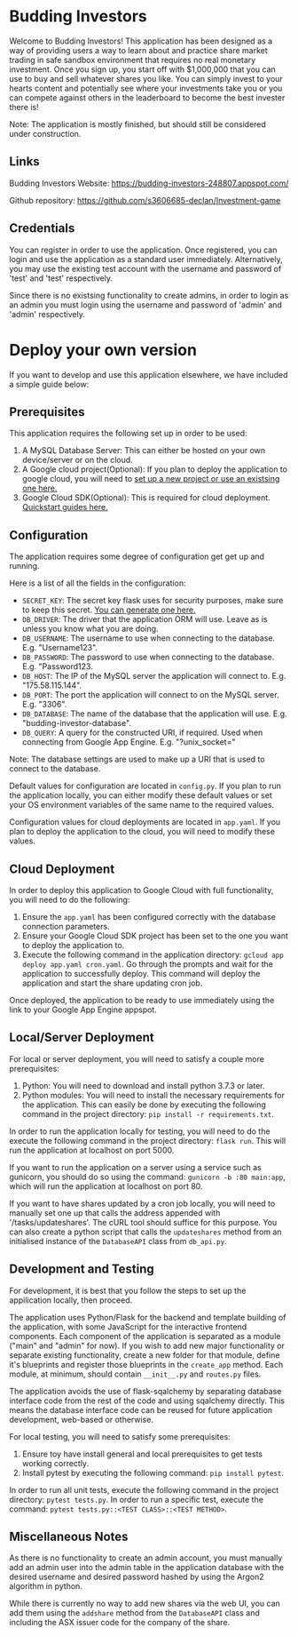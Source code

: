 Budding Investors
=================
Welcome to Budding Investors! This application has been designed as a way of providing users a way to learn about and practice share market trading in safe sandbox environment that requires no real monetary investment. Once you sign up, you start off with $1,000,000 that you can use to buy and sell whatever shares you like. You can simply invest to your hearts content and potentially see where your investments take you or you can compete against others in the leaderboard to become the best invester there is!

Note: The application is mostly finished, but should still be considered under construction. 

Links
-----
Budding Investors Website: https://budding-investors-248807.appspot.com/

Github repository: https://github.com/s3606685-declan/Investment-game

Credentials
-----------
You can register in order to use the application. Once registered, you can login and use the application as a standard user immediately. Alternatively, you may use the existing test account with the username and password of 'test' and 'test' respectively.

Since there is no existsing functionality to create admins, in order to login as an admin you must login using the username and password of 'admin' and 'admin' respectively.


Deploy your own version
=======================
If you want to develop and use this application elsewhere, we have included a simple guide below:


Prerequisites
-------------
This application requires the following set up in order to be used:
1. A MySQL Database Server: This can either be hosted on your own device/server or on the cloud.
2. A Google cloud project(Optional): If you plan to deploy the application to google cloud, you will need to [set up a new project or use an existsing one here.](https://console.cloud.google.com/project)
3. Google Cloud SDK(Optional): This is required for cloud deployment. [Quickstart guides here.](https://cloud.google.com/sdk/docs/quickstarts)


Configuration
-------------
The application requires some degree of configuration get get up and running.

Here is a list of all the fields in the configuration:
- `SECRET_KEY`: The secret key flask uses for security purposes, make sure to keep this secret. [You can generate one here.](https://www.uuidgenerator.net/version4)
- `DB_DRIVER`: The driver that the application ORM will use. Leave as is unless you know what you are doing.
- `DB_USERNAME`: The username to use when connecting to the database. E.g. "Username123".
- `DB_PASSWORD`: The password to use when connecting to the database. E.g. "Password123.
- `DB_HOST`: The IP of the MySQL server the application will connect to. E.g. "175.58.115.144".
- `DB_PORT`: The port the application will connect to on the MySQL server. E.g. "3306".
- `DB_DATABASE`: The name of the database that the application will use. E.g. "budding-investor-database".
- `DB_QUERY`: A query for the constructed URI, if required. Used when connecting from Google App Engine. E.g. "?unix_socket="

Note: The database settings are used to make up a URI that is used to connect to the database.

Default values for configuration are located in `config.py`. If you plan to run the application locally, you can either modify these default values or set your OS environment variables of the same name to the required values.

Configuration values for cloud deployments are located in `app.yaml`. If you plan to deploy the application to the cloud, you will need to modify these values.


Cloud Deployment
----------------
In order to deploy this application to Google Cloud with full functionality, you will need to do the following:
1. Ensure the `app.yaml` has been configured correctly with the database connection parameters.
2. Ensure your Google Cloud SDK project has been set to the one you want to deploy the application to.
3. Execute the following command in the application directory: `gcloud app deploy app.yaml cron.yaml`. Go through the prompts and wait for the application to successfully deploy. This command will deploy the application and start the share updating cron job.

Once deployed, the application to be ready to use immediately using the link to your Google App Engine appspot.


Local/Server Deployment
-----------------------
For local or server deployment, you will need to satisfy a couple more prerequisites:
1. Python: You will need to download and install python 3.7.3 or later.
2. Python modules: You will need to install the necessary requirements for the application. This can easily be done by executing the following command in the project directory: `pip install -r requirements.txt`.

In order to run the application locally for testing, you will need to do the execute the following command in the project directory: `flask run`. This will run the application at localhost on port 5000.

If you want to run the application on a server using a service such as gunicorn, you should do so using the command: `gunicorn -b :80 main:app`, which will run the application at localhost on port 80.

If you want to have shares updated by a cron job locally, you will need to manually set one up that calls the address appended with '/tasks/updateshares'. The cURL tool should suffice for this purpose. You can also create a python script that calls the `updateshares` method from an initialised instance of the `DatabaseAPI` class from `db_api.py`.


Development and Testing
-----------------------
For development, it is best that you follow the steps to set up the appilication locally, then proceed.

The application uses Python/Flask for the backend and template building of the application, with some JavaScript for the interactive frontend components. Each component of the application is separated as a module ("main" and "admin" for now). If you wish to add new major functionality or separate existing functionality, create a new folder for that module, define it's blueprints and register those blueprints in the `create_app` method. Each module, at minimum, should contain `__init__.py` and `routes.py` files.

The application avoids the use of flask-sqalchemy by separating database interface code from the rest of the code and using sqalchemy directly. This means the database interface code can be reused for future application development, web-based or otherwise.

For local testing, you will need to satisfy some prerequisites:
1. Ensure toy have install general and local prerequisites to get tests working correctly.
2. Install pytest by executing the following command: `pip install pytest`.

In order to run all unit tests, execute the following command in the project directory: `pytest tests.py`.
In order to run a specific test, execute the command: `pytest tests.py::<TEST CLASS>::<TEST METHOD>`.


Miscellaneous Notes
-------------------
As there is no functionality to create an admin account, you must manually add an admin user into the admin table in the application database with the desired username and desired password hashed by using the Argon2 algorithm in python.

While there is currently no way to add new shares via the web UI, you can add them using the `addshare` method from the `DatabaseAPI` class and including the ASX issuer code for the company of the share.